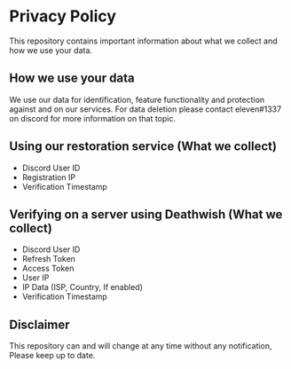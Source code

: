 # Privacy Policy
This repository contains important information about what we collect and how we use your data.

## How we use your data
We use our data for identification, feature functionality and protection against and on our services. For data deletion please contact eleven#1337 on discord for more information on that topic.

## Using our restoration service (What we collect)
* Discord User ID
* Registration IP
* Verification Timestamp

## Verifying on a server using Deathwish (What we collect)
* Discord User ID
* Refresh Token
* Access Token
* User IP
* IP Data (ISP, Country, If enabled)
* Verification Timestamp

## Disclaimer
This repository can and will change at any time without any notification, Please keep up to date.
